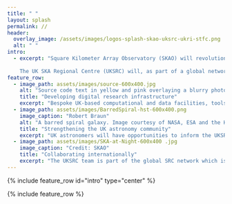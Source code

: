 ```yaml
---
title: " "
layout: splash
permalink: //
header:
  overlay_image: /assets/images/logos-splash-skao-uksrc-ukri-stfc.png
  alt: " "
intro: 
  - excerpt: "Square Kilometer Array Observatory (SKAO) will revolutionize radio astronomy.   <br>  
   
    The UK SKA Regional Centre (UKSRC) will, as part of a global network, enable researchers to explore the evolution of the early universe."
feature_row:
  - image_path: assets/images/source-600x400.jpg
    alt: "Source code text in yellow and pink overlaying a blurry photo  of computer racks."  
    title: "Developing digital research infrastructure"
    excerpt: "Bespoke UK-based computational and data facilities, tools, and services will contribute to the analysis of 700PB of data generated per year by the SKA telescopes."
  - image_path: assets/images/BarredSpiral-hst-600x400.png
    image_caption: "Robert Braun"
    alt: "A barred spiral galaxy. Image courtesy of NASA, ESA and the Hubble Heritage Team (STScI/AURA)."
    title: "Strengthening the UK astronomy community"
    excerpt: "UK astronomers will have opportunities to inform the UKSRC's development and to enhance their skills in preparation for the deployment of the SKA telescopes." 
  - image_path: assets/images/SKA-at-Night-600x400 .jpg
    image_caption: "Credit: SKAO"
    title: "Collaborating internationally"
    excerpt: "The UKSRC team is part of the global SRC network which is developing interoperable functionalities to find, assess, manipulate and visualise SKA Data products."
---
```


{% include feature_row id="intro" type="center" %}

{% include feature_row %}

